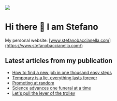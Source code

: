 <img src="https://github-readme-stats.vercel.app/api?username=mangiucugna&show_icons=true" align="center"/>

# Hi there 👋 I am Stefano

My personal website: [www.stefanobaccianella.com](https://www.stefanobaccianella.com/)

## Latest articles from my publication
<!-- BLOGPOSTS:START -->
- [How to find a new job in one thousand easy steps](https://www.stefanobaccianella.com/p/how-to-find-a-new-job-in-one-thousand)
- [Temporary is a lie, everything lasts forever](https://www.stefanobaccianella.com/p/temporary-is-a-lie-everything-lasts)
- [Promoting at random](https://www.stefanobaccianella.com/p/promoting-at-random)
- [Science advances one funeral at a time](https://www.stefanobaccianella.com/p/science-advances-one-funeral-at-a)
- [Let's pull the lever of the trolley](https://www.stefanobaccianella.com/p/lets-pull-the-lever-of-the-trolley)
<!-- BLOGPOSTS:END -->
